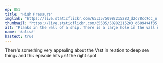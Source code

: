 ```yaml
---
ep: 051
title: "High Pressure"
imglink: "https://live.staticflickr.com/65535/50982215283_d2c78cc9cc_o.jpg"
thumbnail: "https://live.staticflickr.com/65535/50982215283_d609494f35_q.jpg"
alt: "Planks in the wall of a ship. There is a large hole in the wall with slightly jagged edges. A metal wrench can be seen slowly sinking in the bottom right corner. Beyond the hole is a vast expanse of dark blue and black, with no details to be seen."
name: "Salts&"
hastext: true
---
```

There's something very appealing about the Vast in relation to deep sea things and this episode hits *just* the right spot